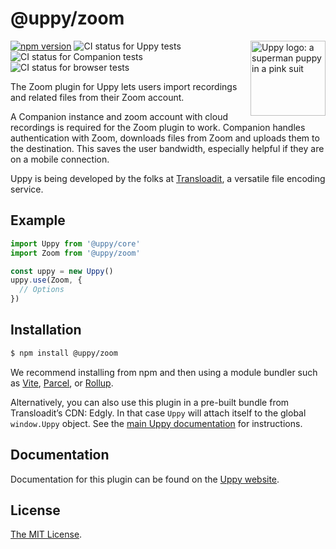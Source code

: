 # @uppy/zoom

<img src="https://uppy.io/images/logos/uppy-dog-head-arrow.svg" width="120" alt="Uppy logo: a superman puppy in a pink suit" align="right">

[![npm version](https://img.shields.io/npm/v/@uppy/zoom.svg?style=flat-square)](https://www.npmjs.com/package/@uppy/zoom)
![CI status for Uppy tests](https://github.com/transloadit/uppy/workflows/Tests/badge.svg)
![CI status for Companion tests](https://github.com/transloadit/uppy/workflows/Companion/badge.svg)
![CI status for browser tests](https://github.com/transloadit/uppy/workflows/End-to-end%20tests/badge.svg)

The Zoom plugin for Uppy lets users import recordings and related files from their Zoom account.

A Companion instance and zoom account with cloud recordings is required for the Zoom plugin to work. Companion handles authentication with Zoom, downloads files from Zoom and uploads them to the destination. This saves the user bandwidth, especially helpful if they are on a mobile connection.

Uppy is being developed by the folks at [Transloadit](https://transloadit.com), a versatile file encoding service.

## Example

```js
import Uppy from '@uppy/core'
import Zoom from '@uppy/zoom'

const uppy = new Uppy()
uppy.use(Zoom, {
  // Options
})
```

## Installation

```bash
$ npm install @uppy/zoom
```

We recommend installing from npm and then using a module bundler such as [Vite](https://vitejs.dev/), [Parcel](https://parceljs.org/), or [Rollup](https://rollupjs.org).

Alternatively, you can also use this plugin in a pre-built bundle from Transloadit’s CDN: Edgly. In that case `Uppy` will attach itself to the global `window.Uppy` object. See the [main Uppy documentation](https://uppy.io/docs/#Installation) for instructions.

## Documentation

Documentation for this plugin can be found on the [Uppy website](https://uppy.io/docs/zoom).

## License

[The MIT License](./LICENSE).
